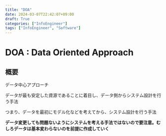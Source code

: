 ```yaml
---
title: "DOA"
date: 2024-03-07T22:42:07+09:00
draft: True
categories: ["InfoEngineer"]
tags: ["InfoEngineer", "Software"]
---
```

# DOA : Data Oriented Approach

## 概要

データ中心アプローチ

データが最も安定した資源であることに着目し、データ側からシステム設計を行う手法

つまり、データを最初にモデル化などを考えてから、システム設計を行う手法

**データ変更しても問題ないようにシステムを考える手法ではないので要注意。むしろデータは基本変わらないのを前提に作成していく**
